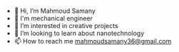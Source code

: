 - 👋 Hi, I’m Mahmoud Samany
- 🚂 I'm mechanical engineer 
- 👀 I’m interested in creative projects
- 💞️ I’m looking to learn about nanotechnology 
- 📫 How to reach me mahmoudsamany36@gmail.com

<!---
samany01/samany01 is a ✨ special ✨ repository because its `README.md` (this file) appears on your GitHub profile.
You can click the Preview link to take a look at your changes.
--->
